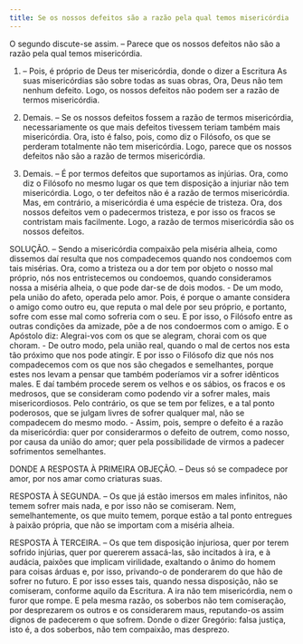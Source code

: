 ```yaml
---
title: Se os nossos defeitos são a razão pela qual temos misericórdia
---
```


O segundo discute-se assim. – Parece que os nossos defeitos não são a razão pela qual temos misericórdia.  

1. – Pois, é próprio de Deus ter misericórdia, donde o dizer a Escritura As suas misericórdias são sobre todas as suas obras, Ora, Deus não tem nenhum defeito. Logo, os nossos defeitos não podem ser a razão de termos misericórdia.  

2. Demais. – Se os nossos defeitos fossem a razão de termos misericórdia, necessariamente os que mais defeitos tivessem teriam também mais misericórdia. Ora, isto é falso, pois, como diz o Filósofo, os que se perderam totalmente não tem misericórdia. Logo, parece que os nossos defeitos não são a razão de termos misericórdia.  

3. Demais. – É por termos defeitos que suportamos as injúrias. Ora, como diz o Filósofo no mesmo lugar os que tem disposição a injuriar não tem misericórdia. Logo, o ter defeitos não é a razão de termos misericórdia.  Mas, em contrário, a misericórdia é uma espécie de tristeza. Ora, dos nossos defeitos vem o padecermos tristeza, e por isso os fracos se contristam mais facilmente. Logo, a razão de termos misericórdia são os nossos defeitos.  

SOLUÇÃO. – Sendo a misericórdia compaixão pela miséria alheia, como dissemos daí resulta que nos compadecemos quando nos condoemos com tais misérias. Ora, como a tristeza ou a dor tem por objeto o nosso mal próprio, nós nos entristecemos ou condoemos, quando consideramos nossa a miséria alheia, o que pode dar-se de dois modos. - De um modo, pela união do afeto, operada pelo amor. Pois, é porque o amante considera o amigo como outro eu, que reputa o mal dele por seu próprio, e portanto, sofre com esse mal como sofreria com o seu. E por isso, o Filósofo entre as outras condições da amizade, põe a de nos condoermos com o amigo. E o Apóstolo diz: Alegrai-vos com os que se alegram, chorai com os que choram. - De outro modo, pela união real, quando o mal de certos nos esta tão próximo que nos pode atingir. E por isso o Filósofo diz que nós nos compadecemos com os que nos são chegados e semelhantes, porque estes nos levam a pensar que também poderíamos vir a sofrer idênticos males. E daí também procede serem os velhos e os sábios, os fracos e os medrosos, que se consideram como podendo vir a sofrer males, mais misericordiosos. Pelo contrário, os que se tem por felizes, e a tal ponto poderosos, que se julgam livres de sofrer qualquer mal, não se compadecem do mesmo modo. - Assim, pois, sempre o defeito é a razão da misericórdia: quer por considerarmos o defeito de outrem, como nosso, por causa da união do amor; quer pela possibilidade de virmos a padecer sofrimentos semelhantes.  

DONDE A RESPOSTA À PRIMEIRA OBJEÇÃO. – Deus só se compadece por amor, por nos amar como criaturas suas.  

RESPOSTA À SEGUNDA. – Os que já estão imersos em males infinitos, não temem sofrer mais nada, e por isso não se comiseram. Nem, semelhantemente, os que muito temem, porque estão a tal ponto entregues à paixão própria, que não se importam com a miséria alheia.  

RESPOSTA À TERCEIRA. – Os que tem disposição injuriosa, quer por terem sofrido injúrias, quer por quererem assacá-las, são incitados à ira, e à audácia, paixões que implicam virilidade, exaltando o ânimo do homem para coisas árduas e, por isso, privando-o de ponderarem do que hão de sofrer no futuro. E por isso esses tais, quando nessa disposição, não se comiseram, conforme aquilo da Escritura. A ira não tem misericórdia, nem o furor que rompe. E pela mesma razão, os soberbos não tem comiseração, por desprezarem os outros e os considerarem maus, reputando-os assim dignos de padecerem o que sofrem. Donde o dizer Gregório: falsa justiça, isto é, a dos soberbos, não tem compaixão, mas desprezo.